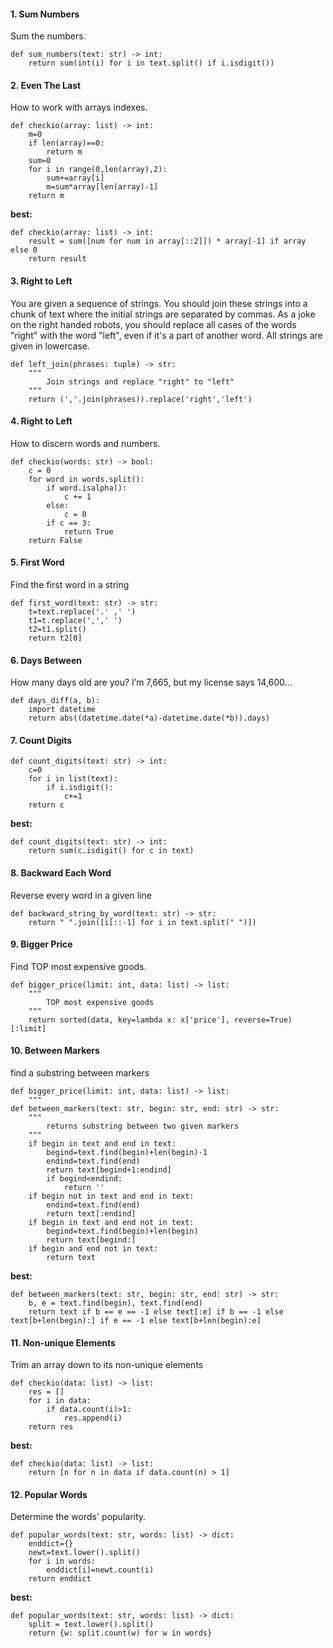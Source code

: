 #### 1. Sum Numbers
Sum the numbers.
```
def sum_numbers(text: str) -> int:
    return sum(int(i) for i in text.split() if i.isdigit())
```

#### 2. Even The Last
How to work with arrays indexes.
```
def checkio(array: list) -> int:
    m=0
    if len(array)==0:
        return m
    sum=0
    for i in range(0,len(array),2):
        sum+=array[i]
        m=sum*array[len(array)-1]
    return m
```
**best:**
```
def checkio(array: list) -> int:
    result = sum([num for num in array[::2]]) * array[-1] if array else 0
    return result
```

#### 3. Right to Left
You are given a sequence of strings. You should join these strings into a chunk of text where the initial strings are separated by commas. As a joke on the right handed robots, you should replace all cases of the words "right" with the word "left", even if it's a part of another word. All strings are given in lowercase.
```
def left_join(phrases: tuple) -> str:
    """
        Join strings and replace "right" to "left"
    """
    return (','.join(phrases)).replace('right','left')
```
#### 4. Right to Left
How to discern words and numbers.
```
def checkio(words: str) -> bool:
    с = 0
    for word in words.split():
        if word.isalpha():
            с += 1
        else:
            с = 0
        if c == 3:
            return True
    return False
```

#### 5. First Word
Find the first word in a string
```
def first_word(text: str) -> str:
    t=text.replace('.' ,' ')
    t1=t.replace(',',' ')
    t2=t1.split()
    return t2[0]
```
#### 6. Days Between
How many days old are you? I’m 7,665, but my license says 14,600...
```
def days_diff(a, b):
    import datetime
    return abs((datetime.date(*a)-datetime.date(*b)).days)
```
#### 7. Count Digits
```
def count_digits(text: str) -> int:
    c=0
    for i in list(text):
        if i.isdigit():
            c+=1
    return c
```
**best:**
```
def count_digits(text: str) -> int:
    return sum(c.isdigit() for c in text)
```
#### 8. Backward Each Word
Reverse every word in a given line
```
def backward_string_by_word(text: str) -> str:
    return " ".join([i[::-1] for i in text.split(" ")])
```
#### 9. Bigger Price
Find TOP most expensive goods.
```
def bigger_price(limit: int, data: list) -> list:
    """
        TOP most expensive goods
    """
    return sorted(data, key=lambda x: x['price'], reverse=True) [:limit]
```
#### 10. Between Markers
find a substring between markers
```
def bigger_price(limit: int, data: list) -> list:
    """
def between_markers(text: str, begin: str, end: str) -> str:
    """
        returns substring between two given markers
    """
    if begin in text and end in text:
        begind=text.find(begin)+len(begin)-1
        endind=text.find(end)
        return text[begind+1:endind]
        if begind<endind:
            return ''
    if begin not in text and end in text:
        endind=text.find(end)
        return text[:endind]
    if begin in text and end not in text:
        begind=text.find(begin)+len(begin)
        return text[begind:]
    if begin and end not in text:
        return text
```
**best:**
```
def between_markers(text: str, begin: str, end: str) -> str:
    b, e = text.find(begin), text.find(end)
    return text if b == e == -1 else text[:e] if b == -1 else text[b+len(begin):] if e == -1 else text[b+len(begin):e]    
```
#### 11. Non-unique Elements
Trim an array down to its non-unique elements
```
def checkio(data: list) -> list:
    res = []
    for i in data:
        if data.count(i)>1:
            res.append(i)
    return res
```
**best:**
```
def checkio(data: list) -> list:
    return [n for n in data if data.count(n) > 1]
```
#### 12. Popular Words
Determine the words' popularity.
```
def popular_words(text: str, words: list) -> dict:
    enddict={}
    newt=text.lower().split()
    for i in words:
        enddict[i]=newt.count(i)
    return enddict
```
**best:**
```
def popular_words(text: str, words: list) -> dict:
    split = text.lower().split()
    return {w: split.count(w) for w in words}
```
